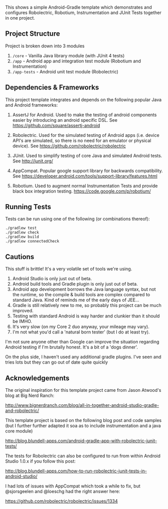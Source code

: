 This shows a simple Android-Gradle template which demonstrates and configures
Robolectric, Robotium, Instrumentation and JUnit Tests together in one project.

Project Structure
-----------------

Project is broken down into 3 modules

1. `/core` - Vanilla Java library module (with JUnit 4 tests)
2. `/app` - Android app and integration test module (Robotium and Instrumentation)
3. `/app-tests` - Android unit test module (Robolectric)

Dependencies & Frameworks
-------------------------

This project template integrates and depends on the following popular Java and Android frameworks:

1. AssertJ for Android. Used to make the testing of android components easier by introducing an android specific DSL.
See https://github.com/square/assertj-android

2. Robolectric. Used for the simulated testing of Android apps (i.e. device API's are simulated, so there is no need for an emulator or physical device).
See https://github.com/robolectric/robolectric

3. JUnit. Used to simplify testing of core Java and simulated Android tests.
See http://junit.org/

4. AppCompat. Popular google support library for backwards compatibility.
See https://developer.android.com/tools/support-library/features.html

5. Robotium. Used to augment normal Instrumentation Tests and provide black box integration testing.
https://code.google.com/p/robotium/

Running Tests
-------------

Tests can be run using one of the following (or combinations thereof):

```
./gradlew test
./gradlew check
./gradlew build
./gradlew connectedCheck
```

Cautions
--------

This stuff is brittle! It's a very volatile set of tools we're using.

1. Android Studio is only just out of beta.
2. Android build tools and Gradle plugin is only just out of beta.
3. Android app development borrows the Java language syntax, but not the runtime, so the compile & build tools are complex compared to standard Java. Kind of reminds me of the early days of JEE...
4. Gradle is still relatively new to me, so probably this project can be much improved.
5. Testing with standard Android is way harder and clunkier than it should be IMHO.
6. It's very slow (on my Core 2 duo anyway, your mileage may vary).
7. I'm not what you'd call a 'natural born tester' (but I do at least try).

I'm not sure anyone other than Google can improve the situation regarding Android testing if I'm brutally honest. It's a bit of a 'dogs dinner'.

On the plus side, I haven't used any additional gradle plugins. I've seen and tries lots but they can go out of date quite quickly

Acknowledgements
----------------

The original inspiration for this template project came from Jason Atwood's blog at Big Nerd Ranch:

http://www.bignerdranch.com/blog/all-in-together-android-studio-gradle-and-robolectric/

This template project is based on the following blog post and code samples (but I further further adapted it soa as to include instrumentation and a java core module)

http://blog.blundell-apps.com/android-gradle-app-with-robolectric-junit-tests/

The tests for Robolectric can also be configured to run from within Android Studio 1.0.x if you follow this post:

http://blog.blundell-apps.com/how-to-run-robolectric-junit-tests-in-android-studio/

I had lots of issues with AppCompat which took a while to fix, but @sjorsgeelen and @loeschg had the right answer here:

https://github.com/robolectric/robolectric/issues/1334

